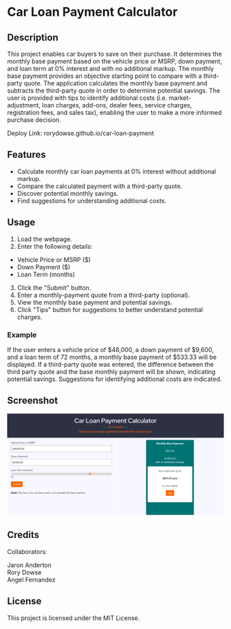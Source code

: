 # Car Loan Payment Calculator

## Description

This project enables car buyers to save on their purchase. It determines the monthly base payment based on the vehicle price or MSRP, down payment, and loan term at 0% interest and with no additional markup. The monthly base payment provides an objective starting point to compare with a third-party quote. The application calculates the monthly base payment and subtracts the third-party quote in order to determine potential savings. The user is provided with tips to identify additional costs (i.e. market-adjustment, loan charges, add-ons, dealer fees, service charges, registration fees, and sales tax), enabling the user to make a more informed purchase decision.

Deploy Link: rorydowse.github.io/car-loan-payment

## Features

- Calculate monthly car loan payments at 0% interest without additional markup.
- Compare the calculated payment with a third-party quote.
- Discover potential monthly savings.
- Find suggestions for understanding additional costs.

## Usage

1. Load the webpage.
2. Enter the following details:

- Vehicle Price or MSRP ($)
- Down Payment ($)
- Loan Term (months)

3. Click the "Submit" button.
4. Enter a monthly-payment quote from a third-party (optional).
5. View the monthly base payment and potential savings.
6. Click "Tips" button for suggestions to better understand potential charges.

### Example

If the user enters a vehicle price of $48,000, a down payment of $9,600, and a loan term of 72 months, a monthly base payment of $533.33 will be displayed. If a third-party quote was entered, the difference between the third party quote and the base monthly payment will be shown, indicating potential savings. Suggestions for identifying additional costs are indicated.

## Screenshot

![Screenshot](./assets/images/screenshot.png)

## Credits

Collaborators:

Jaron Anderton <br>
Rory Dowse <br>
Angel Fernandez

## License

This project is licensed under the MIT License.
